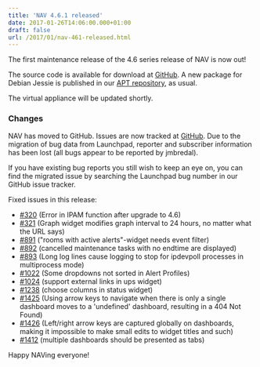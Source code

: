 ```yaml
---
title: 'NAV 4.6.1 released'
date: 2017-01-26T14:06:00.000+01:00
draft: false
url: /2017/01/nav-461-released.html
---
```


The first maintenance release of the 4.6 series release of NAV is now out!

The source code is available for download at [GitHub](https://github.com/UNINETT/nav/releases). A new package for Debian Jessie is published in our [APT repository](https://nav.uninett.no/install-instructions/#debian), as usual.

The virtual appliance will be updated shortly.

### Changes

NAV has moved to GitHub. Issues are now tracked at [GitHub](https://github.com/UNINETT/nav/issues). Due to the migration of bug data from Launchpad, reporter and subscriber information has been lost (all bugs appear to be reported by jmbredal).

If you have existing bug reports you still wish to keep an eye on, you can find the migrated issue by searching the Launchpad bug number in our GitHub issue tracker.

Fixed issues in this release:

*   [#320](https://github.com/UNINETT/nav/issues/320/) (Error in IPAM function after upgrade to 4.6)
*   [#321](https://github.com/UNINETT/nav/issues/321/) (Graph widget modifies graph interval to 24 hours, no matter what the URL says)
*   [#891](https://github.com/UNINETT/nav/issues/891/) ("rooms with active alerts"-widget needs event filter)
*   [#892](https://github.com/UNINETT/nav/issues/892/) (cancelled maintenance tasks with no endtime are displayed)
*   [#893](https://github.com/UNINETT/nav/issues/893/) (Long log lines cause logging to stop for ipdevpoll processes in multiprocess mode)
*   [#1022](https://github.com/UNINETT/nav/issues/1022/) (Some dropdowns not sorted in Alert Profiles)
*   [#1024](https://github.com/UNINETT/nav/issues/1024/) (support external links in ups widget)
*   [#1238](https://github.com/UNINETT/nav/issues/1238/) (choose columns in status widget)
*   [#1425](https://github.com/UNINETT/nav/issues/1425/) (Using arrow keys to navigate when there is only a single dashboard moves to a 'undefined' dashboard, resulting in a 404 Not Found)
*   [#1426](https://github.com/UNINETT/nav/issues/1426/) (Left/right arrow keys are captured globally on dashboards, making it impossible to make small edits to widget titles and such)
*   [#1412](https://github.com/UNINETT/nav/issues/1412/) (multiple dashboards should be presented as tabs)

Happy NAVing everyone!
